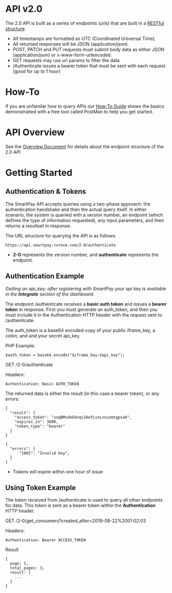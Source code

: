 # API v2.0

The 2.0 API is built as a series of endpoints (urls) that are built in a <a href="https://en.wikipedia.org/wiki/Representational_state_transfer">RESTful structure</a>.

- All timestamps are formatted as UTC (Coordinated Universal Time).
- All returned responses will be JSON (application/json).
- POST, PATCH and PUT requests must submit body data as either JSON (application/json) or x-www-form-urlencoded.
- GET requests may use url params to filter the data.
- /Authenticate issues a bearer token that must be sent with each request (good for up to 1 hour)

# How-To

If you are unfamilar how to query APIs our [How-To Guide](how-to.md) shows the basics demonstraited with a free tool called PostMan to help you get started.

# API Overview

See the [Overview Document](overview.md) for details about the endpoint structure of the 2.0 API

# Getting Started

## Authentication & Tokens

The SmartPay API accepts queries using a two-phase approach: the authentication handshake and then the actual query itself. In either scenario, the system is queried with a version number, an endpoint (which defines the type of information requested), any input parameters, and then returns a resultset in response.

The URL structure for querying the API is as follows:

```
https://api.smartpay.curexe.com/2-0/authenticate
```

* <b>2-0</b> represents the version number, and <b>authenticate</b> represents the endpoint.

## Authentication Example

<i>Getting an api_key: after registering with SmartPay your api key is available in the <b>Integrate</b> section of the dashboard.</i>

The endpoint /authenticate receives a <b>basic auth token</b> and issues a <b>bearer token</b> in response.  First you must generate an auth_token, and then you must include it in the Authentication HTTP header with the request sent to /authenticate.

The auth_token is a base64 encoded copy of your public iframe_key, a colon, and and your secret api_key.

PHP Example:
```
$auth_token = base64_encode("$iframe_key:$api_key");
```

GET /2-0/authenticate

Headers:
```
Authentication: Basic AUTH_TOKEN
```

The returned data is either the result (in this case a bearer token), or any errors:

```
{
  "result": {
    "access_token": "xoqBMvdeG9vqs2AeYLsxLnsuzmtgpsab",
    "expires_in": 3600,
    "token_type": "bearer"
  }
}
```

```
{
  "errors": {
      "1001": "Invalid key",
  }
}
```

* Tokens will expire within one hour of issue

## Using Token Example

The token received from /authenticate is used to query all other endpoints for data.  This token is sent as a bearer token within the <b>Authentication</b> HTTP header.

GET /2-0/get_consumers?created_after=2019-08-22%2001:02:03

Headers:
```
Authentication: Bearer ACCESS_TOKEN
```

Result
```
{
  page: 1,
  total_pages: 3,
  result: [
    ...
  ]
}
```